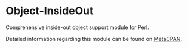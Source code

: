 # Object-InsideOut
Comprehensive inside-out object support module for Perl.

Detailed information regarding this module can be found on [MetaCPAN](https://metacpan.org/pod/Object::InsideOut).


